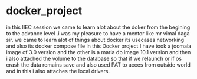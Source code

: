 # docker_project
in this IIEC session we came to learn alot about the doker from the begining to the advance level .i was my pleasure to have a mentor like mr vimal daga sir.  we came to learn alot of things about docker  its usecases networking and also its docker compose file in this Docker project I have took a joomala image of 3.0 version and the other is a maria db image 10.1 version and then i also attached the volume to the database so that if we relaunch or if os crash the data remains save and also used PAT to acces from outside world and in this i  also attaches the local drivers.



